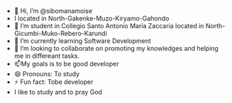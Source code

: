 - 👋 Hi, I’m @sibomanamoise
- I located in North-Gakenke-Muzo-Kiryamo-Gahondo
- 👀 I’m student in Collegio Santo Antonio Maria Zaccaria located in North-Gicumbi-Muko-Rebero-Karundi
- 🌱 I’m currently learning Software Development
- 💞️ I’m looking to collaborate on promoting my knowledges and helping me in differeant tasks.
- 📫My goals is to be good developer
- 😄 Pronouns: To study
- ⚡ Fun fact: Tobe developer
- I like to study and to pray God

<!---
sibomanamoise/sibomanamoise is a ✨ special ✨ repository because its `README.md` (this file) appears on your GitHub profile.
You can click the Preview link to take a look at your changes.
--->
